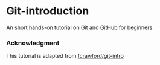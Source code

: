 # Git-introduction

An short hands-on tutorial on Git and GitHub for beginners. 


### Acknowledgment
This tutorial is adapted from [fcrawford/git-intro](https://github.com/fcrawford/git-intro)
